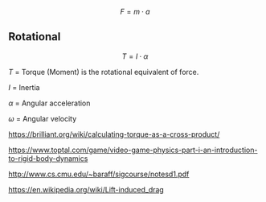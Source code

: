 
$$
F = m \cdot a
$$

## Rotational

$$
T = I \cdot \alpha
$$

$T$ = Torque (Moment) is the rotational equivalent of force.

$I$ = Inertia

$\alpha$ = Angular acceleration

$\omega$ = Angular velocity


https://brilliant.org/wiki/calculating-torque-as-a-cross-product/

https://www.toptal.com/game/video-game-physics-part-i-an-introduction-to-rigid-body-dynamics

http://www.cs.cmu.edu/~baraff/sigcourse/notesd1.pdf

https://en.wikipedia.org/wiki/Lift-induced_drag